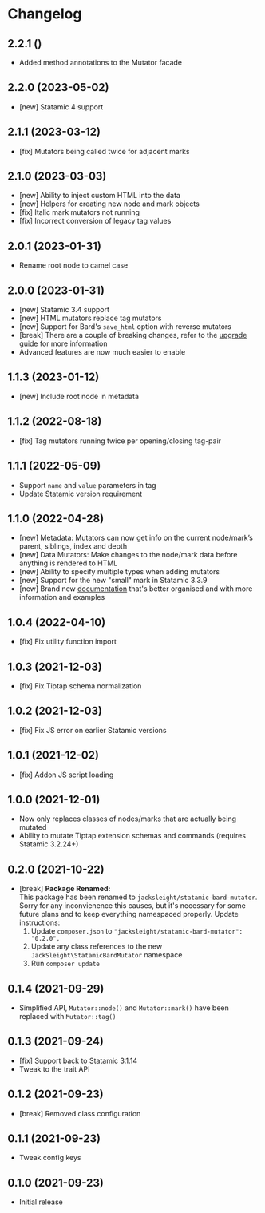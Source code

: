# Changelog

## 2.2.1 ()

- Added method annotations to the Mutator facade

## 2.2.0 (2023-05-02)

- [new] Statamic 4 support

## 2.1.1 (2023-03-12)

- [fix] Mutators being called twice for adjacent marks

## 2.1.0 (2023-03-03)

- [new] Ability to inject custom HTML into the data
- [new] Helpers for creating new node and mark objects
- [fix] Italic mark mutators not running
- [fix] Incorrect conversion of legacy tag values

## 2.0.1 (2023-01-31)

- Rename root node to camel case

## 2.0.0 (2023-01-31)

- [new] Statamic 3.4 support
- [new] HTML mutators replace tag mutators
- [new] Support for Bard's `save_html` option with reverse mutators
- [break] There are a couple of breaking changes, refer to the [upgrade guide](https://jacksleight.dev/docs/bard-mutator/upgrade-1-0-to-2-0) for more information
- Advanced features are now much easier to enable

## 1.1.3 (2023-01-12)

- [new] Include root node in metadata

## 1.1.2 (2022-08-18)

- [fix] Tag mutators running twice per opening/closing tag-pair

## 1.1.1 (2022-05-09)

- Support `name` and  `value` parameters in tag
- Update Statamic version requirement

## 1.1.0 (2022-04-28)

- [new] Metadata: Mutators can now get info on the current node/mark’s parent, siblings, index and depth
- [new] Data Mutators: Make changes to the node/mark data before anything is rendered to HTML
- [new] Ability to specify multiple types when adding mutators
- [new] Support for the new "small" mark in Statamic 3.3.9
- [new] Brand new [documentation](https://jacksleight.dev/docs/bard-mutato/) that's better organised and with more information and examples 

## 1.0.4 (2022-04-10)

- [fix] Fix utility function import

## 1.0.3 (2021-12-03)

- [fix] Fix Tiptap schema normalization

## 1.0.2 (2021-12-03)

- [fix] Fix JS error on earlier Statamic versions

## 1.0.1 (2021-12-02)

- [fix] Addon JS script loading

## 1.0.0 (2021-12-01)

- Now only replaces classes of nodes/marks that are actually being mutated
- Ability to mutate Tiptap extension schemas and commands (requires Statamic 3.2.24+)

## 0.2.0 (2021-10-22)

- [break] **Package Renamed:**  
This package has been renamed to `jacksleight/statamic-bard-mutator`. Sorry for any inconvienence this causes, but it's necessary for some future plans and to keep everything namespaced properly. Update instructions:
    1. Update `composer.json` to `"jacksleight/statamic-bard-mutator": "0.2.0",`
    2. Update any class references to the new `JackSleight\StatamicBardMutator` namespace
    3. Run `composer update`

## 0.1.4 (2021-09-29)

- Simplified API, `Mutator::node()` and `Mutator::mark()` have been replaced with `Mutator::tag()`

## 0.1.3 (2021-09-24)

- [fix] Support back to Statamic 3.1.14
- Tweak to the trait API

## 0.1.2 (2021-09-23)

- [break] Removed class configuration

## 0.1.1 (2021-09-23)

- Tweak config keys

## 0.1.0 (2021-09-23)

- Initial release

